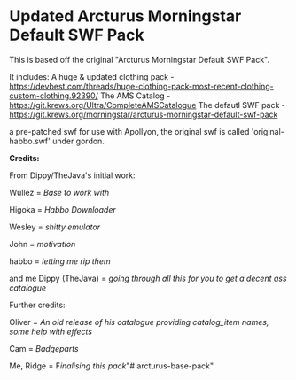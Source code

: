 # Updated Arcturus Morningstar Default SWF Pack

This is based off the original "Arcturus Morningstar Default SWF Pack".

It includes:
A huge & updated clothing pack - https://devbest.com/threads/huge-clothing-pack-most-recent-clothing-custom-clothing.92390/
The AMS Catalog - https://git.krews.org/Ultra/CompleteAMSCatalogue
The defautl SWF pack - https://git.krews.org/morningstar/arcturus-morningstar-default-swf-pack

a pre-patched swf for use with Apollyon, the original swf is called 'original-habbo.swf' under gordon.

**Credits:**

From Dippy/TheJava's initial work:

Wullez = *Base to work with*

Higoka = *Habbo Downloader*

Wesley = *shitty emulator*

John   = *motivation*

habbo  = *letting me rip them*

and me Dippy (TheJava) = *going through all this for you to get a decent ass catalogue*

Further credits:

Oliver = *An old release of his catalogue providing catalog_item names, some help with effects*

Cam    = *Badgeparts*

Me, Ridge = F*inalising this pack*"# arcturus-base-pack" 
